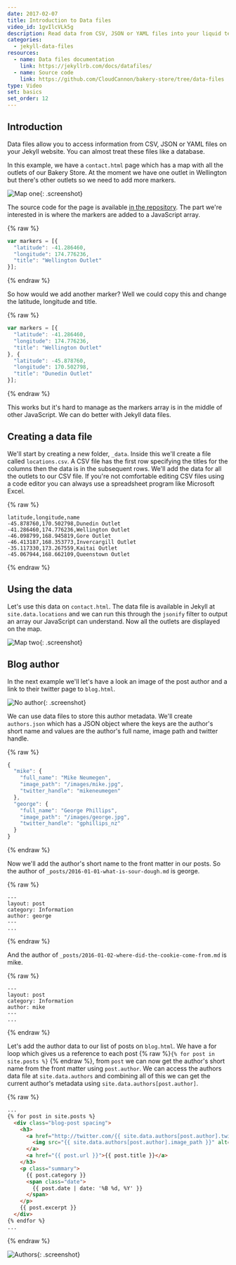 ```yaml
---
date: 2017-02-07
title: Introduction to Data files
video_id: 1gvIlcVLk5g
description: Read data from CSV, JSON or YAML files into your liquid templates
categories:
  - jekyll-data-files
resources:
  - name: Data files documentation
    link: https://jekyllrb.com/docs/datafiles/
  - name: Source code
    link: https://github.com/CloudCannon/bakery-store/tree/data-files
type: Video
set: basics
set_order: 12
---
```

## Introduction

Data files allow you to access information from CSV, JSON or YAML files on your Jekyll website. You can almost treat these files like a database.

In this example, we have a `contact.html` page which has a map with all the outlets of our Bakery Store. At the moment we have one outlet in Wellington but there's other outlets so we need to add more markers.

![Map one](/images/tutorials/data-files/map-one.png){: .screenshot}

The source code for the page is available [in the repository](https://github.com/CloudCannon/bakery-store/tree/data-files). The part we're  interested in is where the markers are added to a JavaScript array.

{% raw %}
~~~javascript
var markers = [{
  "latitude": -41.286460,
  "longitude": 174.776236,
  "title": "Wellington Outlet"
}];
~~~
{% endraw %}

So how would we add another marker? Well we could copy this and change the latitude, longitude and title.

{% raw %}
~~~javascript
var markers = [{
  "latitude": -41.286460,
  "longitude": 174.776236,
  "title": "Wellington Outlet"
}, {
  "latitude": -45.878760,
  "longitude": 170.502798,
  "title": "Dunedin Outlet"
}];
~~~
{% endraw %}

This works but it's hard to manage as the markers array is in the middle of other JavaScript. We can do better with Jekyll data files.

## Creating a data file

We'll start by creating a new folder, `_data`. Inside this we'll create a file called `locations.csv`. A CSV file has the first row specifying the titles for the columns then the data is in the subsequent rows. We'll add the data for all the outlets to our CSV file. If you're not comfortable editing CSV files using a code editor you can always use a spreadsheet program like Microsoft Excel.

{% raw %}
~~~text
latitude,longitude,name
-45.878760,170.502798,Dunedin Outlet
-41.286460,174.776236,Wellington Outlet
-46.098799,168.945819,Gore Outlet
-46.413187,168.353773,Invercargill Outlet
-35.117330,173.267559,Kaitai Outlet
-45.067944,168.662109,Queenstown Outlet
~~~
{% endraw %}

## Using the data

Let's use this data on `contact.html`. The data file is available in Jekyll at `site.data.locations` and we can run this through the `jsonify` filter to output an array our JavaScript can understand. Now all the outlets are displayed on the map.

![Map two](/images/tutorials/data-files/map-two.png){: .screenshot}

## Blog author

In the next example we'll let's have a look an image of the post author and a link to their twitter page to `blog.html`.

![No author](/images/tutorials/data-files/no-author.png){: .screenshot}

We can use data files to store this author metadata. We'll create `authors.json` which has a JSON object where the keys are the author's short name and values are the author's full name, image path and twitter handle.

{% raw %}
~~~javascript
{
  "mike": {
    "full_name": "Mike Neumegen",
    "image_path": "/images/mike.jpg",
    "twitter_handle": "mikeneumegen"
  },
  "george": {
    "full_name": "George Phillips",
    "image_path": "/images/george.jpg",
    "twitter_handle": "gphillips_nz"
  }
}
~~~
{% endraw %}


Now we'll add the author's short name to the front matter in our posts. So the author of `_posts/2016-01-01-what-is-sour-dough.md` is george.

{% raw %}
~~~text
---
layout: post
category: Information
author: george
---
...
~~~
{% endraw %}


And the author of `_posts/2016-01-02-where-did-the-cookie-come-from.md` is mike.

{% raw %}
~~~text
---
layout: post
category: Information
author: mike
---
...
~~~
{% endraw %}

Let's add the author data to our list of posts on `blog.html`. We have a for loop which gives us a reference to each post {% raw %}`{% for post in site.posts %}` {% endraw %}, from  `post` we can now get the author's short name from the front matter using `post.author`. We can access the authors data file at `site.data.authors` and combining all of this we can get the current author's metadata using `site.data.authors[post.author]`.

{% raw %}
~~~html
...
{% for post in site.posts %}
  <div class="blog-post spacing">
    <h3>
      <a href="http://twitter.com/{{ site.data.authors[post.author].twitter_handle }}">
        <img src="{{ site.data.authors[post.author].image_path }}" alt="{{ site.data.authors[post.author].full_name }}" class="profile" />
      </a>
      <a href="{{ post.url }}">{{ post.title }}</a>
    </h3>
    <p class="summary">
      {{ post.category }}
      <span class="date">
        {{ post.date | date: '%B %d, %Y' }}
      </span>
    </p>
    {{ post.excerpt }}
  </div>
{% endfor %}
...
~~~
{% endraw %}

![Authors](/images/tutorials/data-files/authors.png){: .screenshot}
